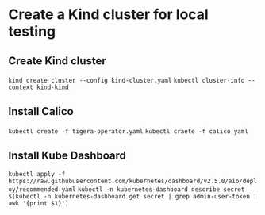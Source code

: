 # Create a Kind cluster for local testing

## Create Kind cluster 
`kind create cluster --config kind-cluster.yaml`
`kubectl cluster-info --context kind-kind`

## Install Calico
`kubectl create -f tigera-operator.yaml`
`kubectl craete -f calico.yaml`

## Install Kube Dashboard
`kubectl apply -f https://raw.githubusercontent.com/kubernetes/dashboard/v2.5.0/aio/deploy/recommended.yaml`
`kubectl -n kubernetes-dashboard describe secret $(kubectl -n kubernetes-dashboard get secret | grep admin-user-token | awk '{print $1}')`